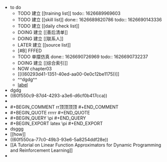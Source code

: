 - to do
	- TODO 建立 [[training list]]
	  todo:: 1626689969603
	- TODO 建立 [[skill list]]
	  done:: 1626689820786
	  todo:: 1626690143336
	- TODO 建立 [[daily check list]]
	- DOING 建立 [[善后清单]]
	- DOING 建立 [[联系人]]
	- LATER 建立 [[source list]]
	- [#B] FFFED
	- TODO 单摆仿真
	  done:: 1626690726969
	  todo:: 1626690732237
	- DOING 建立 [[综合索引]]
	- NOW chapter03
	- [[((60293d41-1351-40ed-aa00-0e0c12be1175))]]
	- ^^dgdg^^
	- [label](https://advances.sciencemag.org/content/6/13/eaay1950)
- dgdg
- ((60f550c9-87d4-4293-a3e6-d6cf0b417cca))
-
-
  #+BEGIN_COMMENT
  rr顶顶顶顶
  #+END_COMMENT
-
  #+BEGIN_QUOTE
  rrrrr
  #+END_QUOTE
-
  #+BEGIN_QUERY
  \pi
  #+END_QUERY
-
  #+BEGIN_EXPORT latex
  \pi
  #+END_EXPORT
- dsggg
- [[how]]
- ((60f550ca-77c0-49b3-93e6-5a8254ddf28e))
- [[A Tutorial on Linear Function Approximators for Dynamic Programming and Reinforcement Learning]]
-